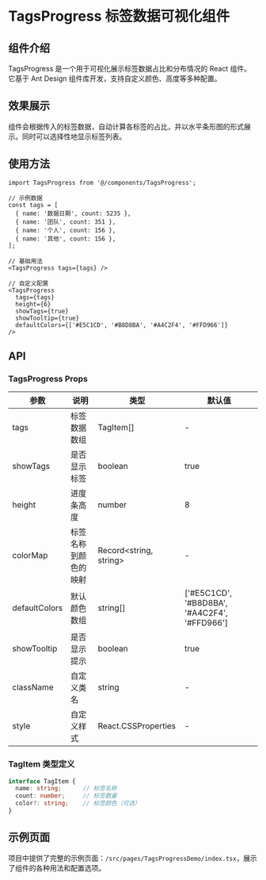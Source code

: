 # TagsProgress 标签数据可视化组件

## 组件介绍

TagsProgress 是一个用于可视化展示标签数据占比和分布情况的 React 组件。它基于 Ant Design 组件库开发，支持自定义颜色、高度等多种配置。

## 效果展示

组件会根据传入的标签数据，自动计算各标签的占比，并以水平条形图的形式展示。同时可以选择性地显示标签列表。

## 使用方法

```tsx
import TagsProgress from '@/components/TagsProgress';

// 示例数据
const tags = [
  { name: '数据日期', count: 5235 },
  { name: '团队', count: 351 },
  { name: '个人', count: 156 },
  { name: '其他', count: 156 },
];

// 基础用法
<TagsProgress tags={tags} />

// 自定义配置
<TagsProgress 
  tags={tags} 
  height={6}
  showTags={true}
  showTooltip={true}
  defaultColors={['#E5C1CD', '#B8D8BA', '#A4C2F4', '#FFD966']}
/>
```

## API

### TagsProgress Props

| 参数 | 说明 | 类型 | 默认值 |
| --- | --- | --- | --- |
| tags | 标签数据数组 | TagItem[] | - |
| showTags | 是否显示标签 | boolean | true |
| height | 进度条高度 | number | 8 |
| colorMap | 标签名称到颜色的映射 | Record<string, string> | - |
| defaultColors | 默认颜色数组 | string[] | ['#E5C1CD', '#B8D8BA', '#A4C2F4', '#FFD966'] |
| showTooltip | 是否显示提示 | boolean | true |
| className | 自定义类名 | string | - |
| style | 自定义样式 | React.CSSProperties | - |

### TagItem 类型定义

```ts
interface TagItem {
  name: string;      // 标签名称
  count: number;     // 标签数量
  color?: string;    // 标签颜色（可选）
}
```

## 示例页面

项目中提供了完整的示例页面：`/src/pages/TagsProgressDemo/index.tsx`，展示了组件的各种用法和配置选项。